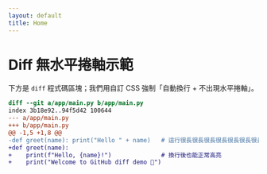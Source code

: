```yaml
---
layout: default
title: Home
---
```


# Diff 無水平捲軸示範

下方是 `diff` 程式碼區塊；我們用自訂 CSS 強制「自動換行 + 不出現水平捲軸」。

```diff
diff --git a/app/main.py b/app/main.py
index 3b18e92..94f5d42 100644
--- a/app/main.py
+++ b/app/main.py
@@ -1,5 +1,8 @@
-def greet(name): print("Hello " + name)   # 這行很長很長很長很長很長很長很長很長很長，預設情況下容易造成水平捲軸aaaa
+def greet(name):
+    print(f"Hello, {name}!")              # 換行後也能正常高亮
+    print("Welcome to GitHub diff demo 🎉")
